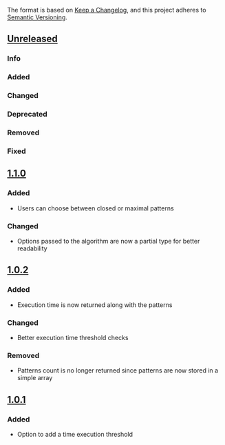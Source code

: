 The format is based on [Keep a Changelog](https://keepachangelog.com/en/1.0.0/), and this project adheres to [Semantic Versioning](https://semver.org/spec/v2.0.0.html).

## [Unreleased](https://github.com/Smartesting/vmsp/compare/v1.1.1...main)

### Info

### Added

### Changed

### Deprecated

### Removed

### Fixed

## [1.1.0](https://github.com/Smartesting/vmsp/compare/v1.0.2...v1.1.0)

### Added

- Users can choose between closed or maximal patterns

### Changed

- Options passed to the algorithm are now a partial type for better readability

## [1.0.2](https://github.com/Smartesting/vmsp/compare/v1.0.1...1.0.2)

### Added

- Execution time is now returned along with the patterns

### Changed

- Better execution time threshold checks

### Removed

- Patterns count is no longer returned since patterns are now stored in a simple array

## [1.0.1](https://github.com/Smartesting/vmsp/compare/v1.0.0...1.0.1)

### Added

- Option to add a time execution threshold

